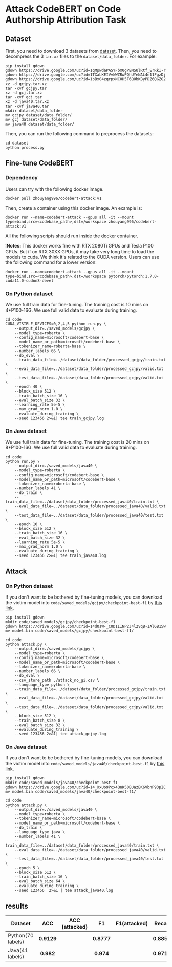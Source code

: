 # Attack CodeBERT on Code Authorship Attribution Task

## Dataset

First, you need to download 3 datasets from [dataset](https://drive.google.com/drive/u/1/folders/1UGFFC5KYMRA-9F_VTsG_VcsZjAv7SG4i). Then, you need to decompress the 3 `tar.xz` files to the `dataset/data_folder`. For example:

```
pip install gdown
gdown https://drive.google.com/uc?id=1qMpwdaPASYFbX0gPEMSUlRtf_ErRkI-r
gdown https://drive.google.com/uc?id=1TXaLKEIVvkWZRwPQhUYeNAL4e11FgzDj
gdown https://drive.google.com/uc?id=1bBx04zqrpxNC0H5F6QObKByPDZ6QGZO2
xz -d gcjpy.tar.xz
tar -xvf gcjpy.tar
xz -d gcj.tar.xz
tar -xvf gcj.tar
xz -d java40.tar.xz
tar -xvf java40.tar
mkdir dataset/data_folder
mv gcjpy dataset/data_folder/
mv gcj dataset/data_folder/
mv java40 dataset/data_folder/
```

Then, you can run the following command to preprocess the datasets:

```
cd dataset
python process.py
```

## Fine-tune CodeBERT

### Dependency

Users can try with the following docker image.

```
docker pull zhouyang996/codebert-attack:v1
```

Then, create a container using this docker image. An example is:

```
docker run --name=codebert-attack --gpus all -it --mount type=bind,src=<codebase_path>,dst=/workspace zhouyang996/codebert-attack:v1
```

All the following scripts should run inside the docker container. 

❕**Notes:** This docker works fine with RTX 2080Ti GPUs and Tesla P100 GPUs. But if on RTX 30XX GPUs, it may take very long time to load the models to cuda. We think it's related to the CUDA version. Users can use the following command for a lower version:

```
docker run --name=codebert-attack --gpus all -it --mount type=bind,src=<codebase_path>,dst=/workspace pytorch/pytorch:1.7.0-cuda11.0-cudnn8-devel
```

### On Python dataset

We use full train data for fine-tuning. The training cost is 10 mins on 4*P100-16G. We use full valid data to evaluate during training.

```shell
cd code
CUDA_VISIBLE_DEVICES=0,2,4,5 python run.py \
    --output_dir=./saved_models/gcjpy \
    --model_type=roberta \
    --config_name=microsoft/codebert-base \
    --model_name_or_path=microsoft/codebert-base \
    --tokenizer_name=roberta-base \
    --number_labels 66 \
    --do_eval \
    --train_data_file=../dataset/data_folder/processed_gcjpy/train.txt \
    --eval_data_file=../dataset/data_folder/processed_gcjpy/valid.txt \
    --test_data_file=../dataset/data_folder/processed_gcjpy/valid.txt \
    --epoch 40 \
    --block_size 512 \
    --train_batch_size 16 \
    --eval_batch_size 32 \
    --learning_rate 5e-5 \
    --max_grad_norm 1.0 \
    --evaluate_during_training \
    --seed 123456 2>&1| tee train_gcjpy.log
```

### On Java dataset

We use full train data for fine-tuning. The training cost is 20 mins on 8*P100-16G. We use full valid data to evaluate during training.

```shell
cd code
python run.py \
    --output_dir=./saved_models/java40 \
    --model_type=roberta \
    --config_name=microsoft/codebert-base \
    --model_name_or_path=microsoft/codebert-base \
    --tokenizer_name=roberta-base \
    --number_labels 41 \
    --do_train \
    --train_data_file=../dataset/data_folder/processed_java40/train.txt \
    --eval_data_file=../dataset/data_folder/processed_java40/valid.txt \
    --test_data_file=../dataset/data_folder/processed_java40/test.txt \
    --epoch 10 \
    --block_size 512 \
    --train_batch_size 16 \
    --eval_batch_size 32 \
    --learning_rate 5e-5 \
    --max_grad_norm 1.0 \
    --evaluate_during_training \
    --seed 123456 2>&1| tee train_java40.log
```

## Attack

### On Python dataset

If you don't want to be bothered by fine-tuning models, you can download the victim model into `code/saved_models/gcjpy/checkpoint-best-f1` by [this link](https://drive.google.com/file/d/14dOsW-_C0D1IINP2J4l2VqB-IAlGB15w/view?usp=sharing).

```shell
pip install gdown
mkdir code/saved_models/gcjpy/checkpoint-best-f1
gdown https://drive.google.com/uc?id=14dOsW-_C0D1IINP2J4l2VqB-IAlGB15w
mv model.bin code/saved_models/gcjpy/checkpoint-best-f1/
```

```shell
cd code
python attack.py \
    --output_dir=./saved_models/gcjpy \
    --model_type=roberta \
    --config_name=microsoft/codebert-base \
    --model_name_or_path=microsoft/codebert-base \
    --tokenizer_name=roberta-base \
    --number_labels 66 \
    --do_eval \
    --csv_store_path ./attack_no_gi.csv \
    --language_type python \
    --train_data_file=../dataset/data_folder/processed_gcjpy/train.txt \
    --eval_data_file=../dataset/data_folder/processed_gcjpy/valid.txt \
    --test_data_file=../dataset/data_folder/processed_gcjpy/valid.txt \
    --block_size 512 \
    --train_batch_size 8 \
    --eval_batch_size 32 \
    --evaluate_during_training \
    --seed 123456 2>&1| tee attack_gcjpy.log
```

### On Java dataset

If you don't want to be bothered by fine-tuning models, you can download the victim model into `code/saved_models/java40/checkpoint-best-f1` by [this link](https://drive.google.com/file/d/14_XxUo9Pcx4QnK50BUazBK6VbnP93pIC/view?usp=sharing).

```shell
pip install gdown
mkdir code/saved_models/java40/checkpoint-best-f1
gdown https://drive.google.com/uc?id=14_XxUo9Pcx4QnK50BUazBK6VbnP93pIC
mv model.bin code/saved_models/java40/checkpoint-best-f1/
```

```shell
cd code
python attack.py \
    --output_dir=./saved_models/java40 \
    --model_type=roberta \
    --tokenizer_name=microsoft/codebert-base \
    --model_name_or_path=microsoft/codebert-base \
    --do_train \
    --language_type java \
    --number_labels 41 \
    --train_data_file=../dataset/data_folder/processed_java40/train.txt \
    --eval_data_file=../dataset/data_folder/processed_java40/valid.txt \
    --test_data_file=../dataset/data_folder/processed_java40/test.txt \
    --epoch 5 \
    --block_size 512 \
    --train_batch_size 16 \
    --eval_batch_size 64 \
    --evaluate_during_training \
    --seed 123456  2>&1 | tee attack_java40.log
```

## results 

| Dataset  |    ACC    |  ACC (attacked)    | F1| F1(attacked) |Recall| Recall(attacked)|
| -------- | :-------: |   :-------: | :-------: | :-------: | :-------: | :-------: |
| Python(70 labels) | **0.9129** |  |**0.8777**| |**0.8857**| |
| Java(41 labels) | **0.982** |  |**0.974**| |**0.9713**| |
